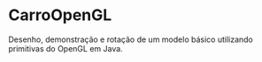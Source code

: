 # CarroOpenGL
Desenho, demonstração e rotação de um modelo básico utilizando primitivas do OpenGL em Java.
